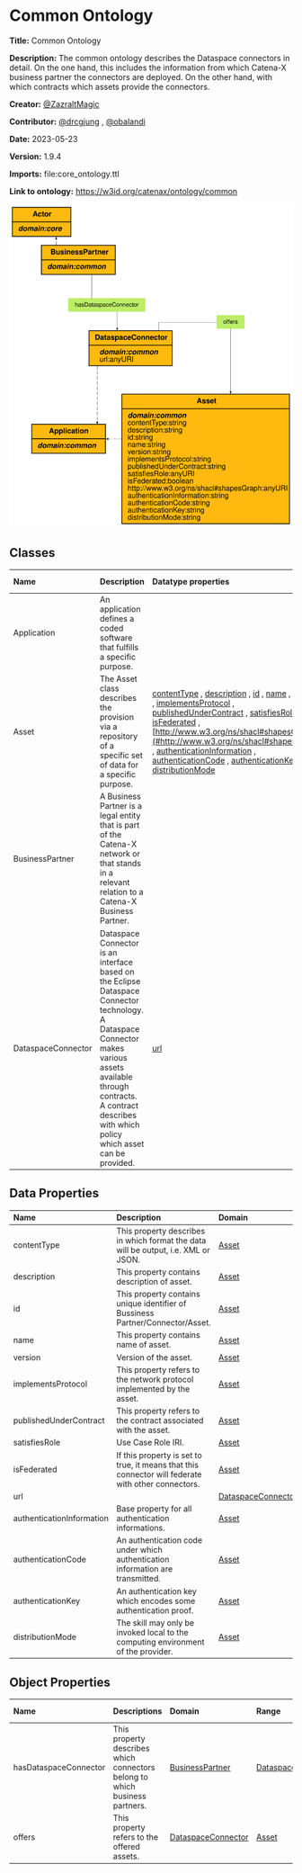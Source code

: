 



# Common Ontology


**Title:**  Common Ontology

**Description:**  The common ontology describes the Dataspace connectors in detail. On the one hand, this includes the information from which Catena-X business partner the connectors are deployed. On the other hand, with which contracts which assets provide the connectors.

**Creator:**  [@ZazraltMagic](https://github.com/ZazraltMagic)

**Contributor:**  [@drcgjung](https://github.com/drcgjung) , [@obalandi](https://github.com/obalandi)

**Date:**  2023-05-23

**Version:**  1.9.4

**Imports:**  file:core_ontology.ttl 

**Link to ontology:**  https://w3id.org/catenax/ontology/common  
  
![ontology](images/common_ontology.gv.svg)  

## Classes
  

|Name|Description|Datatype properties|Object properties|Subclass of|
| :--- | :--- | :--- | :--- | :--- |
|<span id="Application">Application</span>|An application defines a coded software that fulfills a specific purpose.||||
|<span id="Asset">Asset</span>|The Asset class describes the provision via a repository of a specific set of data for a specific purpose.|[contentType](#contentType) , [description](#description) , [id](#id) , [name](#name) , [version](#version) , [implementsProtocol](#implementsProtocol) , [publishedUnderContract](#publishedUnderContract) , [satisfiesRole](#satisfiesRole) , [isFederated](#isFederated) , [http://www.w3.org/ns/shacl#shapesGraph](#http://www.w3.org/ns/shacl#shapesGraph) , [authenticationInformation](#authenticationInformation) , [authenticationCode](#authenticationCode) , [authenticationKey](#authenticationKey) , [distributionMode](#distributionMode) ||[Application](#Application) |
|<span id="BusinessPartner">BusinessPartner</span>|A Business Partner is a legal entity that is part of the Catena-X network or that stands in a relevant relation to a Catena-X Business Partner.||[hasDataspaceConnector](#hasDataspaceConnector) |[Actor](./core_ontology.md#Actor) |
|<span id="DataspaceConnector">DataspaceConnector</span>|Dataspace Connector is an interface based on the Eclipse Dataspace Connector technology. A Dataspace Connector makes various assets available through contracts. A contract describes with which policy which asset can be provided.|[url](#url) |[offers](#offers) |[Application](#Application) |

## Data Properties
  

|Name|Description|Domain|Range|Subproperty of|
| :--- | :--- | :--- | :--- | :--- |
|<span id="contentType">contentType</span>|This property describes in which format the data will be output, i.e. XML or JSON.|[Asset](#Asset) |xsd:string ||
|<span id="description">description</span>|This property contains description of asset.|[Asset](#Asset) |xsd:string ||
|<span id="id">id</span>|This property contains unique identifier of Bussiness Partner/Connector/Asset.|[Asset](#Asset) |xsd:string ||
|<span id="name">name</span>|This property contains name of asset.|[Asset](#Asset) |xsd:string ||
|<span id="version">version</span>|Version of the asset.|[Asset](#Asset) |xsd:string ||
|<span id="implementsProtocol">implementsProtocol</span>|This property refers to the network protocol implemented by the asset.|[Asset](#Asset) |xsd:string ||
|<span id="publishedUnderContract">publishedUnderContract</span>|This property refers to the contract associated with the asset.|[Asset](#Asset) |xsd:string ||
|<span id="satisfiesRole">satisfiesRole</span>|Use Case Role IRI.|[Asset](#Asset) |xsd:anyURI ||
|<span id="isFederated">isFederated</span>|If this property is set to true, it means that this connector will federate with other connectors.|[Asset](#Asset) |xsd:boolean ||
|<span id="url">url</span>||[DataspaceConnector](#DataspaceConnector) |xsd:anyURI ||
|<span id="authenticationInformation">authenticationInformation</span>|Base property for all authentication informations.|[Asset](#Asset) |xsd:string ||
|<span id="authenticationCode">authenticationCode</span>|An authentication code under which authentication information are transmitted.|[Asset](#Asset) |xsd:string |[authenticationInformation](#authenticationInformation) |
|<span id="authenticationKey">authenticationKey</span>|An authentication key which encodes some authentication proof.|[Asset](#Asset) |xsd:string |[authenticationInformation](#authenticationInformation) |
|<span id="distributionMode">distributionMode</span>|The skill may only be invoked local to the computing environment of the provider.|[Asset](#Asset) |xsd:string ||

## Object Properties
  

|Name|Descriptions|Domain|Range|Subproperty of|
| :--- | :--- | :--- | :--- | :--- |
|<span id="hasDataspaceConnector">hasDataspaceConnector</span>|This property describes which connectors belong to which business partners.|[BusinessPartner](#BusinessPartner) |[DataspaceConnector](#DataspaceConnector) ||
|<span id="offers">offers</span>|This property refers to the offered assets.|[DataspaceConnector](#DataspaceConnector) |[Asset](#Asset) ||
